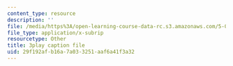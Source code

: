 ```yaml
---
content_type: resource
description: ''
file: /media/https%3A/open-learning-course-data-rc.s3.amazonaws.com/5-08j-biological-chemistry-ii-spring-2016/29f192afb16a7a033251aaf6a41f3a32_046HoQGN5F4.srt
file_type: application/x-subrip
resourcetype: Other
title: 3play caption file
uid: 29f192af-b16a-7a03-3251-aaf6a41f3a32
---
```

